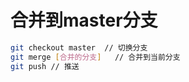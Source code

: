 # 合并到master分支

```bash
git checkout master  // 切换分支
git merge [合并的分支]   // 合并到当前分支
git push // 推送
```